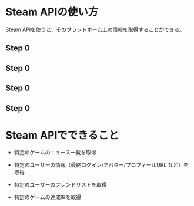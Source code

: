 # Steam APIの使い方

Steam APIを使うと、そのプラットホーム上の情報を取得することができる。

## Step 0

## Step 0

## Step 0

## Step 0

# Steam APIでできること

* 特定のゲームのニュース一覧を取得

* 特定のユーザーの情報（最終ログイン/アバター/プロフィールURL など）を取得

* 特定のユーザーのフレンドリストを取得

* 特定のゲームの達成率を取得